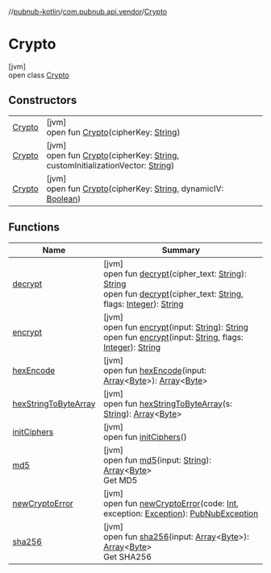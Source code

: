 //[pubnub-kotlin](../../../index.md)/[com.pubnub.api.vendor](../index.md)/[Crypto](index.md)

# Crypto

[jvm]\
open class [Crypto](index.md)

## Constructors

| | |
|---|---|
| [Crypto](-crypto.md) | [jvm]<br>open fun [Crypto](-crypto.md)(cipherKey: [String](https://docs.oracle.com/javase/8/docs/api/java/lang/String.html)) |
| [Crypto](-crypto.md) | [jvm]<br>open fun [Crypto](-crypto.md)(cipherKey: [String](https://docs.oracle.com/javase/8/docs/api/java/lang/String.html), customInitializationVector: [String](https://docs.oracle.com/javase/8/docs/api/java/lang/String.html)) |
| [Crypto](-crypto.md) | [jvm]<br>open fun [Crypto](-crypto.md)(cipherKey: [String](https://docs.oracle.com/javase/8/docs/api/java/lang/String.html), dynamicIV: [Boolean](https://kotlinlang.org/api/latest/jvm/stdlib/kotlin/-boolean/index.html)) |

## Functions

| Name | Summary |
|---|---|
| [decrypt](decrypt.md) | [jvm]<br>open fun [decrypt](decrypt.md)(cipher_text: [String](https://docs.oracle.com/javase/8/docs/api/java/lang/String.html)): [String](https://docs.oracle.com/javase/8/docs/api/java/lang/String.html)<br>open fun [decrypt](decrypt.md)(cipher_text: [String](https://docs.oracle.com/javase/8/docs/api/java/lang/String.html), flags: [Integer](https://docs.oracle.com/javase/8/docs/api/java/lang/Integer.html)): [String](https://docs.oracle.com/javase/8/docs/api/java/lang/String.html) |
| [encrypt](encrypt.md) | [jvm]<br>open fun [encrypt](encrypt.md)(input: [String](https://docs.oracle.com/javase/8/docs/api/java/lang/String.html)): [String](https://docs.oracle.com/javase/8/docs/api/java/lang/String.html)<br>open fun [encrypt](encrypt.md)(input: [String](https://docs.oracle.com/javase/8/docs/api/java/lang/String.html), flags: [Integer](https://docs.oracle.com/javase/8/docs/api/java/lang/Integer.html)): [String](https://docs.oracle.com/javase/8/docs/api/java/lang/String.html) |
| [hexEncode](hex-encode.md) | [jvm]<br>open fun [hexEncode](hex-encode.md)(input: [Array](https://kotlinlang.org/api/latest/jvm/stdlib/kotlin/-array/index.html)&lt;[Byte](https://kotlinlang.org/api/latest/jvm/stdlib/kotlin/-byte/index.html)&gt;): [Array](https://kotlinlang.org/api/latest/jvm/stdlib/kotlin/-array/index.html)&lt;[Byte](https://kotlinlang.org/api/latest/jvm/stdlib/kotlin/-byte/index.html)&gt; |
| [hexStringToByteArray](hex-string-to-byte-array.md) | [jvm]<br>open fun [hexStringToByteArray](hex-string-to-byte-array.md)(s: [String](https://docs.oracle.com/javase/8/docs/api/java/lang/String.html)): [Array](https://kotlinlang.org/api/latest/jvm/stdlib/kotlin/-array/index.html)&lt;[Byte](https://kotlinlang.org/api/latest/jvm/stdlib/kotlin/-byte/index.html)&gt; |
| [initCiphers](init-ciphers.md) | [jvm]<br>open fun [initCiphers](init-ciphers.md)() |
| [md5](md5.md) | [jvm]<br>open fun [md5](md5.md)(input: [String](https://docs.oracle.com/javase/8/docs/api/java/lang/String.html)): [Array](https://kotlinlang.org/api/latest/jvm/stdlib/kotlin/-array/index.html)&lt;[Byte](https://kotlinlang.org/api/latest/jvm/stdlib/kotlin/-byte/index.html)&gt;<br>Get MD5 |
| [newCryptoError](new-crypto-error.md) | [jvm]<br>open fun [newCryptoError](new-crypto-error.md)(code: [Int](https://kotlinlang.org/api/latest/jvm/stdlib/kotlin/-int/index.html), exception: [Exception](https://docs.oracle.com/javase/8/docs/api/java/lang/Exception.html)): [PubNubException](../../com.pubnub.api/-pub-nub-exception/index.md) |
| [sha256](sha256.md) | [jvm]<br>open fun [sha256](sha256.md)(input: [Array](https://kotlinlang.org/api/latest/jvm/stdlib/kotlin/-array/index.html)&lt;[Byte](https://kotlinlang.org/api/latest/jvm/stdlib/kotlin/-byte/index.html)&gt;): [Array](https://kotlinlang.org/api/latest/jvm/stdlib/kotlin/-array/index.html)&lt;[Byte](https://kotlinlang.org/api/latest/jvm/stdlib/kotlin/-byte/index.html)&gt;<br>Get SHA256 |
